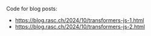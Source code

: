 Code for blog posts: 
  - https://blog.rasc.ch/2024/10/transformers-js-1.html
  - https://blog.rasc.ch/2024/10/transformers-js-2.html
